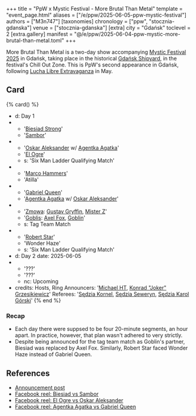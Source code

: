+++
title = "PpW x Mystic Festival - More Brutal Than Metal"
template = "event_page.html"
aliases = ["/e/ppw/2025-06-05-ppw-mystic-festival"]
authors = ["M3n747"]
[taxonomies]
chronology = ["ppw", "stocznia-gdanska"]
venue = ["stocznia-gdanska"]
[extra]
city = "Gdańsk"
toclevel = 2
[extra.gallery]
manifest = "@/e/ppw/2025-06-04-ppw-mystic-more-brutal-than-metal.toml"
+++

More Brutal Than Metal is a two-day show accompanying [Mystic Festival 2025][mystic] in Gdańsk, taking place in the historical [Gdańsk Shipyard](@/v/stocznia-gdanska.md), in the festival's Chill Out Zone. This is PpW's second appearance in Gdańsk, following [Lucha Libre Extravaganza](@/e/ppw/2025-05-16-ppw-lucha-libre-extravaganza.md) in May.

## Card

{% card() %}
- d: Day 1
- - '[Biesiad Strong](@/w/biesiad.md)'
  - '[Sambor](@/w/sambor.md)'
- - '[Oskar Aleksander](@/w/oskar-aleksander.md) w/ [Agentka Agatka](@/w/agentka-agatka.md)'
  - '[El Ogre](@/w/olgierd.md)'
  - s: 'Six Man Ladder Qualifying Match'
- - '[Marco Hammers](@/w/marco-hammers.md)'
  - 'Atilla'
- - '[Gabriel Queen](@/w/gabriel-queen.md)'
  - '[Agentka Agatka](@/w/agentka-agatka.md) w/ [Oskar Aleksander](@/w/oskar-aleksander.md)'
- - '[Zmowa](@/tt/zmowa.md): [Gustav Gryffin](@/w/gustav-gryffin.md), [Mister Z](@/w/mister-z.md)'
  - '[Goblis](@/tt/goblis.md): [Axel Fox](@/w/axel-fox.md), [Goblin](@/w/goblin.md)'
  - s: Tag Team Match
- - '[Robert Star](@/w/robert-star.md)'
  - 'Wonder Haze'
  - s: 'Six Man Ladder Qualifying Match'
- d: Day 2
  date: 2025-06-05
- - '???'
  - '???'
  - nc: Upcoming
- credits:
    Hosts, Ring Announcers: '[Michael HT](@/w/michael-ht.md), [Konrad "Joker" Grzesikiewicz](@/w/joker.md)'
    Referees: '[Sędzia Kornel](@/w/sedzia-kornel.md), [Sędzia Seweryn](@/w/sedzia-seweryn.md), [Sędzia Karol Górski](@/w/madman-charlie.md)'
{% end %}

### Recap

* Each day there were suppsed to be four 20-minute segments, an hour apart. In practice, however, that plan wasn't adhered to very strictly.
* Despite being announced for the tag team match as Goblin's partner, Biesiad was replaced by Axel Fox. Similarly, Robert Star faced Wonder Haze instead of Gabriel Queen.

## References

* [Announcement post](https://www.facebook.com/photo/?fbid=1246774540140902&set=a.734451078039920)
* [Facebook reel: Biesiad vs Sambor](https://www.facebook.com/reel/731351469459974)
* [Facebook reel: El Ogre vs Oskar Aleksander](https://www.facebook.com/reel/504039896128850)
* [Facebook reel: Agentka Agatka vs Gabriel Queen](https://www.facebook.com/reel/1374293023779154)

[mystic]: https://www.mysticfestival.pl/
